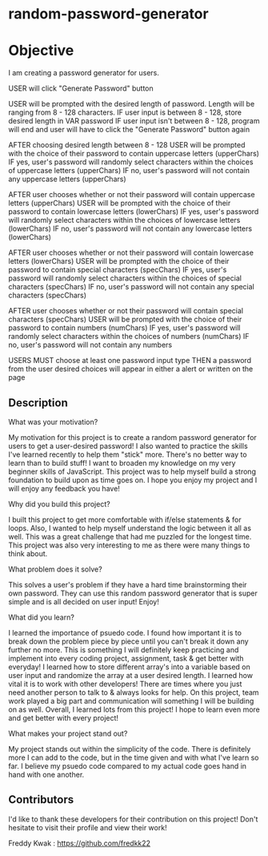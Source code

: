 # random-password-generator

# Objective 

I am creating a password generator for users.

USER will click "Generate Password" button

USER will be prompted with the desired length of password. Length will be ranging from 8 - 128 characters.
IF user input is between 8 - 128, store desired length in VAR password
IF user input isn't between 8 - 128, program will end and user will have to click the "Generate Password" button again

AFTER choosing desired length between 8 - 128
USER will be prompted with the choice of their password to contain uppercase letters (upperChars)
IF yes, user's password will randomly select characters within the choices of uppercase letters (upperChars)
IF no, user's password will not contain any uppercase letters (upperChars)

AFTER user chooses whether or not their password will contain uppercase letters (upperChars)
USER will be prompted with the choice of their password to contain lowercase letters (lowerChars)
IF yes, user's password will randomly select characters within the choices of lowercase letters (lowerChars)
IF no, user's password will not contain any lowercase letters (lowerChars)

AFTER user chooses whether or not their password will contain lowercase letters (lowerChars)
USER will be prompted with the choice of their password to contain special characters (specChars)
IF yes, user's password will randomly select characters within the choices of special characters (specChars)
IF no, user's password will not contain any special characters (specChars)

AFTER user chooses whether or not their password will contain special characters (specChars)
USER will be prompted with the choice of their password to contain numbers (numChars)
IF yes, user's password will randomly select characters within the choices of numbers (numChars)
IF no, user's password will not contain any numbers 

USERS MUST choose at least one password input type
THEN a password from the user desired choices will appear in either a alert or written on the page

## Description

What was your motivation?

My motivation for this project is to create a random password generator for users to get a user-desired password! I also wanted to practice the skills I've learned recently to help them "stick" more. There's no better way to learn than to build stuff! I want to broaden my knowledge on my very beginner skills of JavaScript. This project was to help myself build a strong foundation to build upon as time goes on. I hope you enjoy my project and I will enjoy any feedback you have! 

Why did you build this project? 

I built this project to get more comfortable with if/else statements & for loops. Also, I wanted to help myself understand the logic between it all as well. 
This was a great challenge that had me puzzled for the longest time. This project was also very interesting to me as there were many things to think about. 

What problem does it solve?

This solves a user's problem if they have a hard time brainstorming their own password. They can use this random password generator that is super simple and is all decided on user input! Enjoy!

What did you learn?

I learned the importance of psuedo code. I found how important it is to break down the problem piece by piece until you can't break it down any further no more. This is something I will definitely keep practicing and implement into every coding project, assignment, task & get better with everyday! I learned how to store different array's into a variable based on user input and randomize the array at a user desired length. I learned how vital it is to work with other developers! There are times where you just need another person to talk to & always looks for help. On this project, team work played a big part and communication will something I will be building on as well.
Overall, I learned lots from this project! I hope to learn even more and get better with every project! 

What makes your project stand out?

My project stands out within the simplicity of the code. There is definitely more I can add to the code, but in the time given and with what I've learn so far. I believe my psuedo code compared to my actual code goes hand in hand with one another. 

## Contributors

I'd like to thank these developers for their contribution on this project! 
Don't hesitate to visit their profile and view their work! 

Freddy Kwak : https://github.com/fredkk22